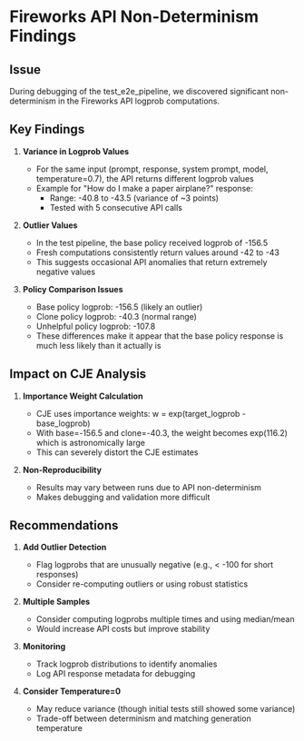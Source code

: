 # Fireworks API Non-Determinism Findings

## Issue
During debugging of the test_e2e_pipeline, we discovered significant non-determinism in the Fireworks API logprob computations.

## Key Findings

1. **Variance in Logprob Values**
   - For the same input (prompt, response, system prompt, model, temperature=0.7), the API returns different logprob values
   - Example for "How do I make a paper airplane?" response:
     - Range: -40.8 to -43.5 (variance of ~3 points)
     - Tested with 5 consecutive API calls

2. **Outlier Values**
   - In the test pipeline, the base policy received logprob of -156.5
   - Fresh computations consistently return values around -42 to -43
   - This suggests occasional API anomalies that return extremely negative values

3. **Policy Comparison Issues**
   - Base policy logprob: -156.5 (likely an outlier)
   - Clone policy logprob: -40.3 (normal range)
   - Unhelpful policy logprob: -107.8
   - These differences make it appear that the base policy response is much less likely than it actually is

## Impact on CJE Analysis

1. **Importance Weight Calculation**
   - CJE uses importance weights: w = exp(target_logprob - base_logprob)
   - With base=-156.5 and clone=-40.3, the weight becomes exp(116.2) which is astronomically large
   - This can severely distort the CJE estimates

2. **Non-Reproducibility**
   - Results may vary between runs due to API non-determinism
   - Makes debugging and validation more difficult

## Recommendations

1. **Add Outlier Detection**
   - Flag logprobs that are unusually negative (e.g., < -100 for short responses)
   - Consider re-computing outliers or using robust statistics

2. **Multiple Samples**
   - Consider computing logprobs multiple times and using median/mean
   - Would increase API costs but improve stability

3. **Monitoring**
   - Track logprob distributions to identify anomalies
   - Log API response metadata for debugging

4. **Consider Temperature=0**
   - May reduce variance (though initial tests still showed some variance)
   - Trade-off between determinism and matching generation temperature